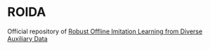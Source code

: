 # ROIDA
Official repository of [Robust Offline Imitation Learning from Diverse Auxiliary Data](https://arxiv.org/pdf/2410.03626v2)
